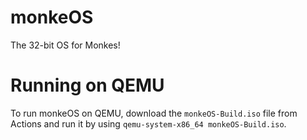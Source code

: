 # monkeOS
The 32-bit OS for Monkes!

# Running on QEMU
To run monkeOS on QEMU, download the `monkeOS-Build.iso` file from Actions and run it by using `qemu-system-x86_64 monkeOS-Build.iso`.

